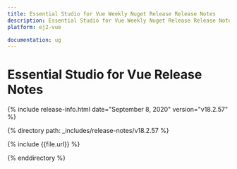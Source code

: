 ```yaml
---
title: Essential Studio for Vue Weekly Nuget Release Release Notes  
description: Essential Studio for Vue Weekly Nuget Release Release Notes  
platform: ej2-vue

documentation: ug
---
```


# Essential Studio for  Vue  Release Notes  

{% include release-info.html date="September 8, 2020"   version="v18.2.57"  %} 

{% directory path: _includes/release-notes/v18.2.57 %}

{% include {{file.url}} %}

{% enddirectory %}
